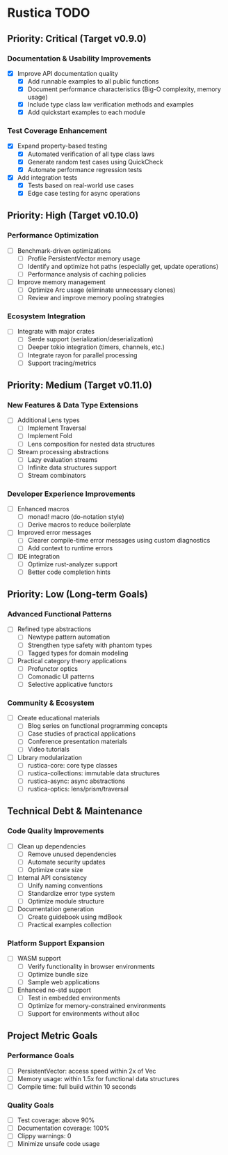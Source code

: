 # Rustica TODO

## Priority: Critical (Target v0.9.0)

### Documentation & Usability Improvements

- [x] Improve API documentation quality
  - [x] Add runnable examples to all public functions
  - [x] Document performance characteristics (Big-O complexity, memory usage)
  - [x] Include type class law verification methods and examples
  - [x] Add quickstart examples to each module

### Test Coverage Enhancement

- [x] Expand property-based testing
  - [x] Automated verification of all type class laws
  - [x] Generate random test cases using QuickCheck
  - [x] Automate performance regression tests
- [x] Add integration tests
  - [x] Tests based on real-world use cases
  - [x] Edge case testing for async operations

## Priority: High (Target v0.10.0)

### Performance Optimization

- [ ] Benchmark-driven optimizations
  - [ ] Profile PersistentVector memory usage
  - [ ] Identify and optimize hot paths (especially get, update operations)
  - [ ] Performance analysis of caching policies
- [ ] Improve memory management
  - [ ] Optimize Arc usage (eliminate unnecessary clones)
  - [ ] Review and improve memory pooling strategies

### Ecosystem Integration

- [ ] Integrate with major crates
  - [ ] Serde support (serialization/deserialization)
  - [ ] Deeper tokio integration (timers, channels, etc.)
  - [ ] Integrate rayon for parallel processing
  - [ ] Support tracing/metrics

## Priority: Medium (Target v0.11.0)

### New Features & Data Type Extensions

- [ ] Additional Lens types
  - [ ] Implement Traversal
  - [ ] Implement Fold
  - [ ] Lens composition for nested data structures
- [ ] Stream processing abstractions
  - [ ] Lazy evaluation streams
  - [ ] Infinite data structures support
  - [ ] Stream combinators

### Developer Experience Improvements

- [ ] Enhanced macros
  - [ ] monad! macro (do-notation style)
  - [ ] Derive macros to reduce boilerplate
- [ ] Improved error messages
  - [ ] Clearer compile-time error messages using custom diagnostics
  - [ ] Add context to runtime errors
- [ ] IDE integration
  - [ ] Optimize rust-analyzer support
  - [ ] Better code completion hints

## Priority: Low (Long-term Goals)

### Advanced Functional Patterns

- [ ] Refined type abstractions
  - [ ] Newtype pattern automation
  - [ ] Strengthen type safety with phantom types
  - [ ] Tagged types for domain modeling
- [ ] Practical category theory applications
  - [ ] Profunctor optics
  - [ ] Comonadic UI patterns
  - [ ] Selective applicative functors

### Community & Ecosystem

- [ ] Create educational materials
  - [ ] Blog series on functional programming concepts
  - [ ] Case studies of practical applications
  - [ ] Conference presentation materials
  - [ ] Video tutorials
- [ ] Library modularization
  - [ ] rustica-core: core type classes
  - [ ] rustica-collections: immutable data structures
  - [ ] rustica-async: async abstractions
  - [ ] rustica-optics: lens/prism/traversal

## Technical Debt & Maintenance

### Code Quality Improvements

- [ ] Clean up dependencies
  - [ ] Remove unused dependencies
  - [ ] Automate security updates
  - [ ] Optimize crate size
- [ ] Internal API consistency
  - [ ] Unify naming conventions
  - [ ] Standardize error type system
  - [ ] Optimize module structure
- [ ] Documentation generation
  - [ ] Create guidebook using mdBook
  - [ ] Practical examples collection

### Platform Support Expansion

- [ ] WASM support
  - [ ] Verify functionality in browser environments
  - [ ] Optimize bundle size
  - [ ] Sample web applications
- [ ] Enhanced no-std support
  - [ ] Test in embedded environments
  - [ ] Optimize for memory-constrained environments
  - [ ] Support for environments without alloc

## Project Metric Goals

### Performance Goals

- [ ] PersistentVector: access speed within 2x of Vec
- [ ] Memory usage: within 1.5x for functional data structures
- [ ] Compile time: full build within 10 seconds

### Quality Goals

- [ ] Test coverage: above 90%
- [ ] Documentation coverage: 100%
- [ ] Clippy warnings: 0
- [ ] Minimize unsafe code usage
